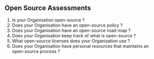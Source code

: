 ## Open Source Assessments

1. Is your Organisation open-source ?
2. Does your Organisation have an open-source policy ?
2. Does your Organisation have an open-source road-map ?
3. Does your Organisation keep track of what is open-source ?
4. What open-source licenses does your Organisation use ?
4. Does your Organisation have personal resources that maintains an open-source process ?
